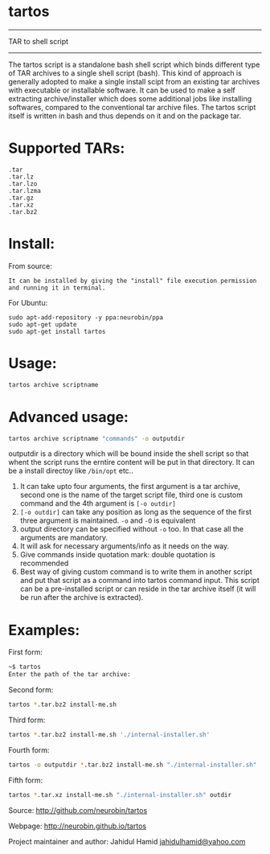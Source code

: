 # tartos
**************************************************************
TAR to shell script 
**************************************************************

The tartos script is a standalone bash shell script which binds different type of TAR archives to a single shell script (bash).
This kind of approach is generally adopted to make a single install scipt from an existing tar archives with executable or installable software.
It can be used to make a self extracting archive/installer which does some additional jobs like installing softwares, compared to
the conventional tar archive files. The tartos script itself is written in bash and thus depends on it and on the package tar.

# Supported TARs:

    .tar
    .tar.lz
    .tar.lzo
    .tar.lzma
    .tar.gz
    .tar.xz
    .tar.bz2
    
    
# Install:

From source:

    It can be installed by giving the "install" file execution permission and running it in terminal.

For Ubuntu:

    sudo apt-add-repository -y ppa:neurobin/ppa
    sudo apt-get update
    sudo apt-get install tartos

# Usage:

```bash
tartos archive scriptname
```

# Advanced usage:

```bash
tartos archive scriptname "commands" -o outputdir
```

outputdir is a directory which will be bound inside the shell script so that
whent the script runs the erntire content will be put in that directory. It can be a install directoy like `/bin/opt` etc..

1. It can take upto four arguments, the first argument is a tar archive, second one is the name of the target script file, third one is custom command and the 4th argument is `[-o outdir]`
2. `[-o outdir]` can take any position as long as the sequence of the first three argument is maintained. `-o` and `-O` is equivalent 
2. output directory can be specified without `-o` too. In that case all the arguments are mandatory.
3. It will ask for necessary arguments/info as it needs on the way.
4. Give commands inside quotation mark: double quotation is recommended
5. Best way of giving custom command is to write them in another script and put that script as a command into tartos command input. This script can be a pre-installed script or can reside in the tar archive itself (it will be run after the archive is extracted).

# Examples:
First form:
```bash
~$ tartos
Enter the path of the tar archive: 
```
Second form:
```bash
tartos *.tar.bz2 install-me.sh
```
Third form:
```bash
tartos *.tar.bz2 install-me.sh './internal-installer.sh'
```

Fourth form:
```bash
tartos -o outputdir *.tar.bz2 install-me.sh "./internal-installer.sh"
```

Fifth form:
```bash
tartos *.tar.xz install-me.sh "./internal-installer.sh" outdir
```

Source: http://github.com/neurobin/tartos

Webpage: http://neurobin.github.io/tartos

Project maintainer and author: Jahidul Hamid <jahidulhamid@yahoo.com>
